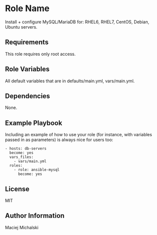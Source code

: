 Role Name
=========

Install + configure MySQL/MariaDB for: RHEL6, RHEL7, CentOS, Debian, Ubuntu servers.

Requirements
------------

This role requires only root access.

Role Variables
--------------

All default variables that are in defaults/main.yml, vars/main.yml.

Dependencies
------------

None.

Example Playbook
----------------

Including an example of how to use your role (for instance, with variables passed in as parameters) is always nice for users too:


    - hosts: db-servers
      become: yes
      vars_files:
        - vars/main.yml
      roles:
        - role: ansible-mysql
          become: yes

License
-------

MIT

Author Information
------------------

Maciej Michalski
